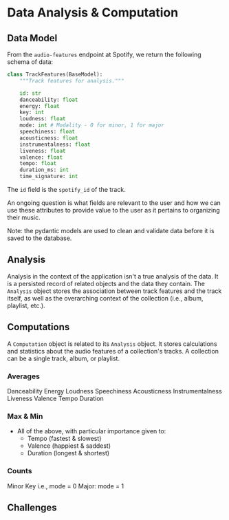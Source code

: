 # Data Analysis & Computation

## Data Model

From the `audio-features` endpoint at Spotify, we return the following schema
of data:

```python
class TrackFeatures(BaseModel):
    """Track features for analysis."""

    id: str
    danceability: float
    energy: float
    key: int
    loudness: float
    mode: int # Modality - 0 for minor, 1 for major
    speechiness: float
    acousticness: float
    instrumentalness: float
    liveness: float
    valence: float
    tempo: float
    duration_ms: int
    time_signature: int
```

The `id` field is the `spotify_id` of the track.

An ongoing question is what fields are relevant to the user and how we can
use these attributes to provide value to the user as it pertains to
organizing their music.

Note: the pydantic models are used to clean and validate data before it is
saved to the database.

## Analysis

Analysis in the context of the application isn't a true analysis of the data. It
is a persisted record of related objects and the data they contain. The `Analysis`
object stores the association between track features and the track itself, as well
as the overarching context of the collection (i.e., album, playlist, etc.).

## Computations

A `Computation` object is related to its `Analysis` object. It stores calculations
and statistics about the audio features of a collection's tracks. A collection can
be a single track, album, or playlist.

### Averages

Danceability
Energy
Loudness
Speechiness
Acousticness
Instrumentalness
Liveness
Valence
Tempo
Duration

### Max & Min

- All of the above, with particular importance given to:
    - Tempo (fastest & slowest)
    - Valence (happiest & saddest)
    - Duration (longest & shortest)

### Counts

Minor Key i.e., mode = 0
Major: mode = 1

## Challenges
